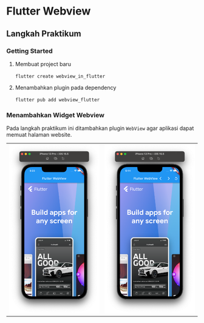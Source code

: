 # Flutter Webview

## Langkah Praktikum 

### Getting Started

1. Membuat project baru

   `flutter create webview_in_flutter`

2. Menambahkan plugin pada dependency

   `flutter pub add webview_flutter`
   
### Menambahkan Widget Webview 

Pada langkah praktikum ini ditambahkan plugin `WebView` agar aplikasi dapat memuat halaman website. 

|               |               |
| ------------- | ------------- |
| ![screenshot](images/01.png)  | ![screenshot](images/02.png) |







